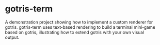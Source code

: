# gotris-term
A demonstration project showing how to implement a custom renderer for gotris. gotris-term uses text-based rendering to build a terminal mini-game based on gotris, illustrating how to extend gotris with your own visual output.
